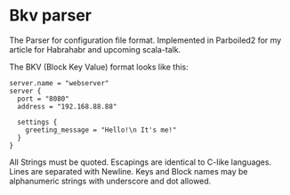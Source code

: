 # Bkv parser

The Parser for configuration file format. Implemented in Parboiled2 for my article for Habrahabr and
upcoming scala-talk.

The BKV (Block Key Value) format looks like this:

    server.name = "webserver"
    server {
      port = "8080"
      address = "192.168.88.88"

      settings {
        greeting_message = "Hello!\n It's me!"
      }
    }
    
All Strings must be quoted. Escapings are identical to C-like languages. Lines are separated with Newline.
Keys and Block names may be alphanumeric strings with underscore and dot allowed.

